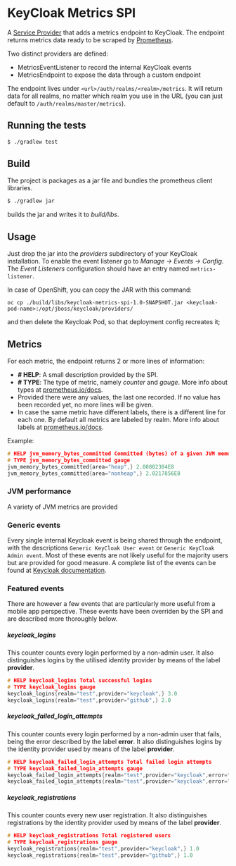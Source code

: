 # KeyCloak Metrics SPI

A [Service Provider](http://www.keycloak.org/docs/3.0/server_development/topics/providers.html) that adds a metrics endpoint to KeyCloak. The endpoint returns metrics data ready to be scraped by [Prometheus](https://prometheus.io/).

Two distinct providers are defined:

* MetricsEventListener to record the internal KeyCloak events
* MetricsEndpoint to expose the data through a custom endpoint

The endpoint lives under `<url>/auth/realms/<realm>/metrics`. It will return data for all realms, no matter which realm
you use in the URL (you can just default to `/auth/realms/master/metrics`).

## Running the tests

```sh
$ ./gradlew test
```

## Build

The project is packages as a jar file and bundles the prometheus client libraries.

```sh
$ ./gradlew jar
```

builds the jar and writes it to _build/libs_.

## Usage

Just drop the jar into the _providers_ subdirectory of your KeyCloak installation. To enable the event listener go to _Manage -> Events -> Config_. The _Event Listeners_ configuration should have an entry named `metrics-listener`.

In case of OpenShift, you can copy the JAR with this command:

```
oc cp ./build/libs/keycloak-metrics-spi-1.0-SNAPSHOT.jar <keycloak-pod-name>:/opt/jboss/keycloak/providers/
```

and then delete the Keycloak Pod, so that deployment config recreates it;

## Metrics

For each metric, the endpoint returns 2 or more lines of information:

* **# HELP**: A small description provided by the SPI.
* **# TYPE**: The type of metric, namely _counter_ and _gauge_. More info about types at [prometheus.io/docs](https://prometheus.io/docs/concepts/metric_types/).
* Provided there were any values, the last one recorded. If no value has been recorded yet, no more lines will be given.
* In case the same metric have different labels, there is a different line for each one. By default all metrics are labeled by realm. More info about labels at [prometheus.io/docs](https://prometheus.io/docs/practices/naming/).

Example:
```c
# HELP jvm_memory_bytes_committed Committed (bytes) of a given JVM memory area.
# TYPE jvm_memory_bytes_committed gauge
jvm_memory_bytes_committed{area="heap",} 2.00802304E8
jvm_memory_bytes_committed{area="nonheap",} 2.0217856E8
```

### JVM performance
A variety of JVM metrics are provided

### Generic events
Every single internal Keycloak event is being shared through the endpoint, with the descriptions `Generic KeyCloak User event` or `Generic KeyCloak Admin event`. Most of these events are not likely useful for the majority users but are provided for good measure. A complete list of the events can be found at [Keycloak documentation](http://www.keycloak.org/docs-api/3.2/javadocs/org/keycloak/events/EventType.html).

### Featured events
There are however a few events that are particularly more useful from a mobile app perspective. These events have been overriden by the SPI and are described more thoroughly below.

##### keycloak_logins
This counter counts every login performed by a non-admin user. It also distinguishes logins by the utilised identity provider by means of the label **provider**.

```c
# HELP keycloak_logins Total successful logins
# TYPE keycloak_logins gauge
keycloak_logins{realm="test",provider="keycloak",} 3.0
keycloak_logins{realm="test",provider="github",} 2.0
```

##### keycloak_failed_login_attempts
This counter counts every login performed by a non-admin user that fails, being the error described by the label **error**. It also distinguishes logins by the identity provider used by means of the label **provider**.

```c
# HELP keycloak_failed_login_attempts Total failed login attempts
# TYPE keycloak_failed_login_attempts gauge
keycloak_failed_login_attempts{realm="test",provider="keycloak",error="invalid_user_credentials"} 6.0
keycloak_failed_login_attempts{realm="test",provider="keycloak",error="user_not_found"} 2.0
```

##### keycloak_registrations
This counter counts every new user registration. It also distinguishes registrations by the identity provider used by means of the label **provider**.

```c
# HELP keycloak_registrations Total registered users
# TYPE keycloak_registrations gauge
keycloak_registrations{realm="test",provider="keycloak",} 1.0
keycloak_registrations{realm="test",provider="github",} 1.0
```
